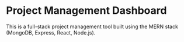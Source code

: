 # Project Management Dashboard

This is a full-stack project management tool built using the MERN stack (MongoDB, Express, React, Node.js).